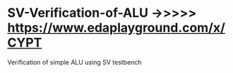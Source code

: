 # SV-Verification-of-ALU  ->>>>>  https://www.edaplayground.com/x/CYPT
Verification of simple ALU using SV testbench
